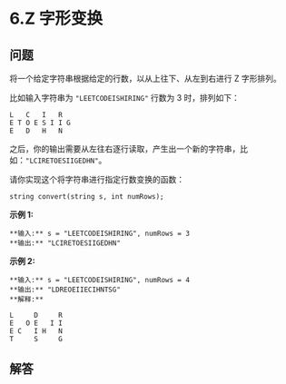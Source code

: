 # 6.Z 字形变换

## 问题

将一个给定字符串根据给定的行数，以从上往下、从左到右进行 Z 字形排列。

比如输入字符串为 `"LEETCODEISHIRING"` 行数为 3 时，排列如下：

```
L   C   I   R
E T O E S I I G
E   D   H   N

```

之后，你的输出需要从左往右逐行读取，产生出一个新的字符串，比如：`"LCIRETOESIIGEDHN"`。

请你实现这个将字符串进行指定行数变换的函数：

```
string convert(string s, int numRows);
```

**示例 1:**

```
**输入:** s = "LEETCODEISHIRING", numRows = 3
**输出:** "LCIRETOESIIGEDHN"

```

**示例 2:**

```
**输入:** s = "LEETCODEISHIRING", numRows = 4
**输出:** "LDREOEIIECIHNTSG"
**解释:**

L     D     R
E   O E   I I
E C   I H   N
T     S     G
```



## 解答

